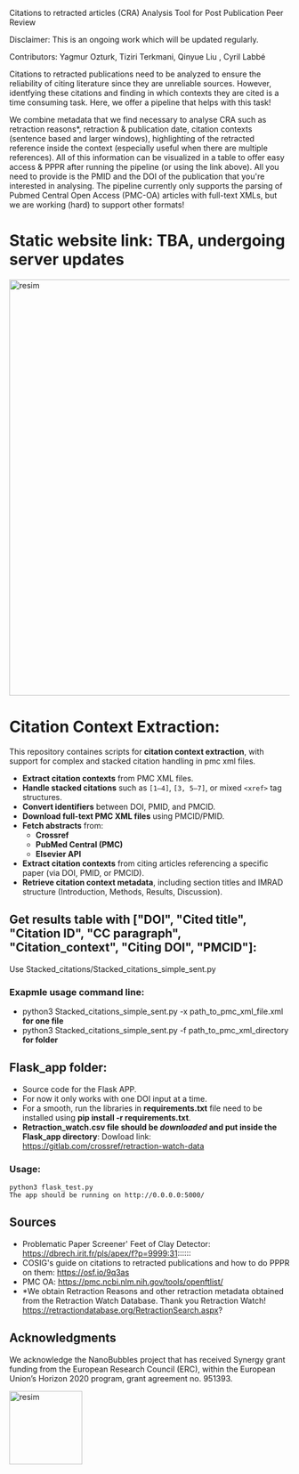 Citations to retracted articles (CRA) Analysis Tool for Post Publication Peer Review

Disclaimer: This is an ongoing work which will be updated regularly. 

Contributors: Yagmur Ozturk, Tiziri Terkmani, Qinyue Liu , Cyril Labbé

Citations to retracted publications need to be analyzed to ensure the reliability of citing literature since they are unreliable sources. However, identfying these citations and finding in which contexts they are cited is a time consuming task. Here, we offer a pipeline that helps with this task! 

We combine metadata that we find necessary to analyse CRA such as retraction reasons*, retraction & publication date, citation contexts (sentence based and larger windows), highlighting of the retracted reference inside the context (especially useful when there are multiple references). All of this information can be visualized in a table to offer easy access & PPPR after running the pipeline (or using the link above). All you need to provide is the PMID and the DOI of the publication that you're interested in analysing. 
The pipeline currently only supports the parsing of Pubmed Central Open Access (PMC-OA) articles with full-text XMLs, but we are working (hard) to support other formats!

# Static website link: TBA, undergoing server updates
<img width="1671" height="748" alt="resim" src="https://github.com/user-attachments/assets/2588de52-0af6-4eef-a9a4-640e2591aa41" />




# Citation Context Extraction:  

This repository containes scripts for **citation context extraction**, with support for complex and stacked citation handling in pmc xml files.

-  **Extract citation contexts** from PMC XML files.
-  **Handle stacked citations** such as `[1–4]`, `[3, 5–7]`, or mixed `<xref>` tag structures.
-  **Convert identifiers** between DOI, PMID, and PMCID.
-  **Download full-text PMC XML files** using PMCID/PMID.
-  **Fetch abstracts** from:
    - **Crossref**
    - **PubMed Central (PMC)**
    - **Elsevier API**
- **Extract citation contexts** from citing articles referencing a specific paper (via DOI, PMID, or PMCID).
- **Retrieve citation context metadata**, including section titles and IMRAD structure (Introduction, Methods, Results, Discussion).


## Get results table with ["DOI", "Cited title", "Citation ID", "CC paragraph", "Citation_context", "Citing DOI", "PMCID"]:

  Use Stacked_citations/Stacked_citations_simple_sent.py

### Exapmle usage command line:

- python3 Stacked_citations_simple_sent.py -x path_to_pmc_xml_file.xml      **for one file**
- python3 Stacked_citations_simple_sent.py -f path_to_pmc_xml_directory     **for folder**


## Flask_app folder:
  * Source code for the Flask APP.
  * For now it only works with one DOI input at a time.
  * For a smooth, run the libraries in **requirements.txt** file need to be installed using **pip install -r requirements.txt**.
  * **Retraction_watch.csv file should be _downloaded_ and put inside the Flask_app directory**: Dowload link: https://gitlab.com/crossref/retraction-watch-data

### Usage:
    python3 flask_test.py 
    The app should be running on http://0.0.0.0:5000/

## Sources
- Problematic Paper Screener' Feet of Clay Detector: https://dbrech.irit.fr/pls/apex/f?p=9999:31::::::
- COSIG's guide on citations to retracted publications and how to do PPPR on them: https://osf.io/9q3as
- PMC OA: https://pmc.ncbi.nlm.nih.gov/tools/openftlist/
- *We obtain Retraction Reasons and other retraction metadata obtained from the Retraction Watch Database. Thank you Retraction Watch! https://retractiondatabase.org/RetractionSearch.aspx?

## Acknowledgments 
We acknowledge the NanoBubbles project that has received Synergy grant funding from the European Research Council (ERC), within the European Union’s Horizon 2020 program, grant agreement no. 951393.


<img width="131" height="132" alt="resim" src="https://github.com/user-attachments/assets/9200c047-183d-457d-a4b8-0260005f6d5b" />

